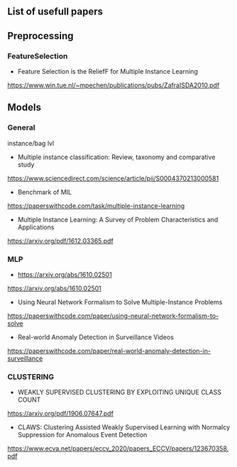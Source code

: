 ## List of usefull papers


## Preprocessing

### FeatureSelection

- Feature Selection is the ReliefF for Multiple Instance Learning

https://www.win.tue.nl/~mpechen/publications/pubs/ZafraISDA2010.pdf

## Models

### General

instance/bag lvl

- Multiple instance classification: Review, taxonomy and comparative study

https://www.sciencedirect.com/science/article/pii/S0004370213000581

- Benchmark of MIL

https://paperswithcode.com/task/multiple-instance-learning

- Multiple Instance Learning: A Survey of Problem Characteristics and Applications

https://arxiv.org/pdf/1612.03365.pdf

### MLP

- https://arxiv.org/abs/1610.02501

https://arxiv.org/abs/1610.02501

- Using Neural Network Formalism to Solve Multiple-Instance Problems

https://paperswithcode.com/paper/using-neural-network-formalism-to-solve


- Real-world Anomaly Detection in Surveillance Videos

https://paperswithcode.com/paper/real-world-anomaly-detection-in-surveillance


### CLUSTERING

- WEAKLY SUPERVISED CLUSTERING BY EXPLOITING UNIQUE CLASS COUNT

https://arxiv.org/pdf/1906.07647.pdf

- CLAWS: Clustering Assisted Weakly Supervised Learning with Normalcy Suppression for Anomalous Event Detection

https://www.ecva.net/papers/eccv_2020/papers_ECCV/papers/123670358.pdf
